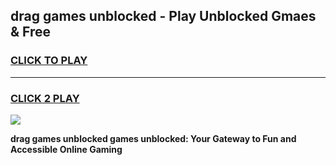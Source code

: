 
## drag games unblocked - Play Unblocked Gmaes & Free
<h3>
<a href="https://news.freeplayer.one?title=drag_games_unblocked&ref=16F">CLICK TO PLAY</a></h3>
<hr>

<h3>
<a href="https://news.freeplayer.one?title=drag_games_unblocked&ref=16F">CLICK 2 PLAY</a>
  
</h3>

<a href="https://news.freeplayer.one?title=drag_games_unblocked&ref=16F/"><img src="https://clearcache.store/games.png"></a>


**drag games unblocked games unblocked: Your Gateway to Fun and Accessible Online Gaming**
